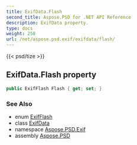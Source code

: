 ```yaml
---
title: ExifData.Flash
second_title: Aspose.PSD for .NET API Reference
description: ExifData property. 
type: docs
weight: 250
url: /net/aspose.psd.exif/exifdata/flash/
---
```

{{< psd/tize >}}
## ExifData.Flash property

```csharp
public ExifFlash Flash { get; set; }
```

### See Also

* enum [ExifFlash](../../../aspose.psd.exif.enums/exifflash/)
* class [ExifData](../)
* namespace [Aspose.PSD.Exif](../../exifdata/)
* assembly [Aspose.PSD](../../../)


